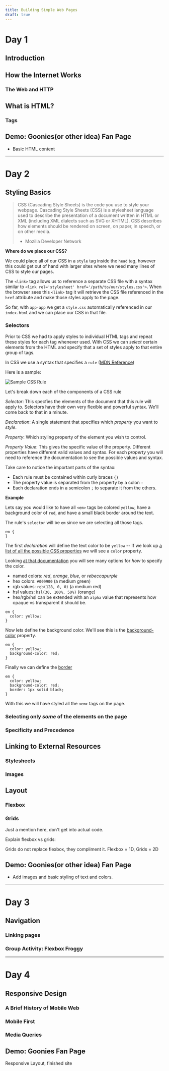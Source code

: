 ```yaml
---
title: Building Simple Web Pages
draft: true
---
```


# Day 1

## Introduction

## How the Internet Works

### The Web and HTTP

## What is HTML?

### Tags

## Demo: Goonies(or other idea) Fan Page

 - Basic HTML content

---

# Day 2

## Styling Basics

> CSS (Cascading Style Sheets) is the code you use to style your webpage. Cascading Style Sheets (CSS) is a stylesheet language used to describe the presentation of a document written in HTML or XML (including XML dialects such as SVG or XHTML). CSS describes how elements should be rendered on screen, on paper, in speech, or on other media.
> - Mozilla Developer Network

**Where do we place our CSS?**

We could place all of our CSS in a `style` tag inside the `head` tag, however this could get out of hand with larger sites where we need many lines of CSS to style our pages.

The `<link>` tag allows us to reference a separate CSS file with a syntax similar to `<link rel='stylesheet' href='/path/to/our/styles.css'>`. When the browser sees this `<link>` tag it will retrieve the CSS file referenced in the `href` attribute and make those styles apply to the page.

So far, with `app-app` we get a `style.css` automatically referenced in our `index.html` and we can place our CSS in that file.

### Selectors

Prior to CSS we had to apply styles to individual HTML tags and repeat these styles for each tag whenever used. With CSS we can _select_ certain elements from the HTML and specify that a set of styles apply to that entire group of tags.

In CSS we use a syntax that specifies a `rule` ([MDN Reference](https://developer.mozilla.org/en-US/docs/Learn/Getting_started_with_the_web/CSS_basics#Anatomy_of_a_CSS_ruleset))

Here is a sample:

![Sample CSS Rule](https://mdn.mozillademos.org/files/9461/css-declaration-small.png)

Let's break down each of the components of a CSS rule

*Selector*: This specfies the elements of the document that this rule will apply to. Selectors have their own very flexible and powerful syntax. We'll come back to that in a minute.

*Declaration*: A single statement that specifies which _property_ you want to _style_.

*Property*: Which styling property of the element you wish to control.

*Property Value*: This gives the specific value of the property. Different properties have different valid values and syntax. For each _property_ you will need to reference the documentation to see the possible values and syntax.

Take care to notice the important parts of the syntax:
- Each rule must be contained within curly braces `{}`
- The property value is separated from the property by a colon `:`
- Each declaration ends in a semicolon `;` to separate it from the others.

**Example**

Lets say you would like to have all `<em>` tags be colored `yellow`, have a background color of `red`, and have a small black border around the text.

The rule's `selector` will be `em` since we are selecting all those tags.

```
em {
}
```

The first _declaration_ will define the text color to be `yellow` -- If we look up [a list of all the possible CSS properties](https://developer.mozilla.org/en-US/docs/Web/CSS/Reference#Keyword_index#Keyword_index) we will see a `color` property.

Looking [at that documentation](https://developer.mozilla.org/en-US/docs/Web/CSS/color#Syntax) you will see many options for *how* to specify the color.
- named colors: _red_, _orange_, _blue_, or _rebeccapurple_
- hex colors: `#009900` (a medium green)
- rgb values: `rgb(128, 0, 0)` (a medium red)
- hsl values: `hsl(30, 100%, 50%)` (orange)
- hex/rgb/hsl can be extended with an `alpha` value that represents how opaque vs transparent it should be.

```
em {
  color: yellow;
}
```

Now lets define the background color. We'll see this is the [background-color](https://developer.mozilla.org/en-US/docs/Web/CSS/background-color) property.

```
em {
  color: yellow;
  background-color: red;
}
```

Finally we can define the [border](https://developer.mozilla.org/en-US/docs/Web/CSS/border)

```
em {
  color: yellow;
  background-color: red;
  border: 1px solid black;
}
```

With this we will have styled all the `<em>` tags on the page.

### Selecting only *some* of the elements on the page


### Specificity and Precedence

## Linking to External Resources

### Stylesheets

### Images

## Layout

### Flexbox

### Grids

Just a mention here, don't get into actual code.

Explain flexbox vs grids:

Grids do not replace flexbox, they compliment it. Flexbox = 1D, Grids = 2D



## Demo: Goonies(or other idea) Fan Page

 - Add images and basic styling of text and colors.

---

# Day 3

## Navigation

### Linking pages

### Group Activity: Flexbox Froggy


---

# Day 4

## Responsive Design

### A Brief History of Mobile Web

### Mobile First

### Media Queries

## Demo: Goonies Fan Page

Responsive Layout, finished site
